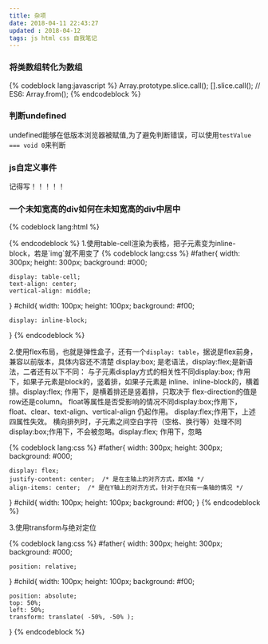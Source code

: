 ```yaml
---
title: 杂项
date: 2018-04-11 22:43:27
updated : 2018-04-12
tags: js html css 自我笔记
---
```

### 将类数组转化为数组
{% codeblock lang:javascript %}
Array.prototype.slice.call();
[].slice.call();
// ES6:
Array.from();
{% endcodeblock %}
### 判断undefined
undefined能够在低版本浏览器被赋值,为了避免判断错误，可以使用`testValue === void 0`来判断
### js自定义事件

记得写！！！！！



### 一个未知宽高的div如何在未知宽高的div中居中
{% codeblock lang:html %}
<div id="father">
	<div id="child"></div>
</div>
{% endcodeblock %}
1.使用table-cell渲染为表格，把子元素变为inline-block，若是`img`就不用变了
{% codeblock lang:css %}
#father{
	width: 300px;
	height: 300px;
	background: #000;

	display: table-cell;
	text-align: center;
	vertical-align: middle;
}
#child{
	width: 100px;
	height: 100px;
	background: #f00;

	display: inline-block;
}
{% endcodeblock %}

2.使用flex布局，也就是弹性盒子，还有一个`display: table`，据说是flex前身，兼容以前版本，具体内容还不清楚
display:box; 是老语法，display:flex;是新语法，二者还有以下不同：
与子元素display方式的相关性不同display:box; 作用下，如果子元素是block的，竖着排，如果子元素是 inline、inline-block的，横着排。display:flex; 作用下，是横着排还是竖着排，只取决于 flex-direction的值是row还是column。
float等属性是否受影响的情况不同display:box;作用下，float、clear、text-align、vertical-align 仍起作用。 display:flex;作用下，上述四属性失效。
横向排列时，子元素之间空白字符（空格、换行等）处理不同display:box;作用下，不会被忽略。display:flex; 作用下，忽略

{% codeblock lang:css %}
#father{
	width: 300px;
	height: 300px;
	background: #000;

	display: flex;
	justify-content: center;  /* 是在主轴上的对齐方式，即X轴 */
	align-items: center;  /* 是在Y轴上的对齐方式，针对于在只有一条轴的情况 */
}
#child{
	width: 100px;
	height: 100px;
	background: #f00;
}
{% endcodeblock %}

3.使用transform与绝对定位

{% codeblock lang:css %}
#father{
	width: 300px;
	height: 300px;
	background: #000;

	position: relative;
}
#child{
	width: 100px;
	height: 100px;
	background: #f00;

	position: absolute;
	top: 50%;
	left: 50%;
	transform: translate( -50%, -50% );
}
{% endcodeblock %}